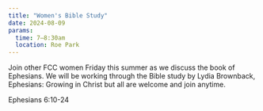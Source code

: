 ```yaml
---
title: "Women's Bible Study"
date: 2024-08-09
params:
  time: 7–8:30am
  location: Roe Park
---
```


Join other FCC women Friday this summer as we discuss the book of Ephesians. We will be working through the Bible study by Lydia Brownback, Ephesians: Growing in Christ but all are welcome and join anytime.

Ephesians 6:10-24
